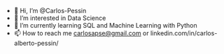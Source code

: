 - 👋 Hi, I’m @Carlos-Pessin
- 👀 I’m interested in Data Science
- 🌱 I’m currently learning SQL and Machine Learning with Python
- 📫 How to reach me carlosapse@gmail.com or linkedin.com/in/carlos-alberto-pessin/


